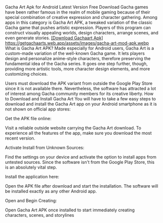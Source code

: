 Gacha Art Apk for Android Latest Version Free Download
Gacha games have been rather famous in the realm of mobile gaming because of their special combination of creative expression and character gathering. Among apps in this category is Gacha Art APK, a tweaked variation of the classic Gacha game that pushes artistic expression. Players of this program can construct visually appealing worlds, design characters, arrange scenes, and even generate stories.
[[Download Gachaart Apk]](https://getgachaarts.web.app/)
https://getgachaarts.web.app/assets/images/gacha-art-mod-apk.webp
What is Gacha Art APK?
Made especially for Android users, Gacha Art is a custom-made variation of the well-known Gacha game. It lets players design and personalize anime-style characters, therefore preserving the fundamental idea of the Gacha series. It goes one step further, though, providing more artistic tools, more character design elements, and more customizing choices.

Users must download the APK variant from outside the Google Play Store since it is not available there. Nevertheless, the software has attracted a lot of interest among Gacha community members for its creative liberty.
How to Download and Install Gacha Art
You will have to take a few easy steps to download and install the Gacha Art app on your Android smartphone as it is not shown on official app stores:

Get the APK file online:

Visit a reliable outside website carrying the Gacha Art download. To experience all the features of the app, make sure you download the most recent version.

Activate Install from Unknown Sources:

Find the settings on your device and activate the option to install apps from untested sources. Since the software isn't from the Google Play Store, this is an absolutely vital step.

Install the application here:

Open the APK file after download and start the installation. The software will be installed exactly as any other Android app.

Open and Begin Creating:

Open Gacha Art APK once installed to start immediately creating characters, scenes, and storylines
